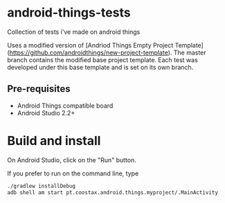 # android-things-tests

Collection of tests i've made on android things

Uses a modified version of [Andriod Things Empty Project Template] (https://github.com/androidthings/new-project-template).
The master branch contains the modified base project template.
Each test was developed under this base template and is set on its own branch.


Pre-requisites
--------------

- Android Things compatible board
- Android Studio 2.2+


Build and install
=================

On Android Studio, click on the "Run" button.

If you prefer to run on the command line, type

```bash
./gradlew installDebug
adb shell am start pt.coostax.android.things.myproject/.MainActivity
```
